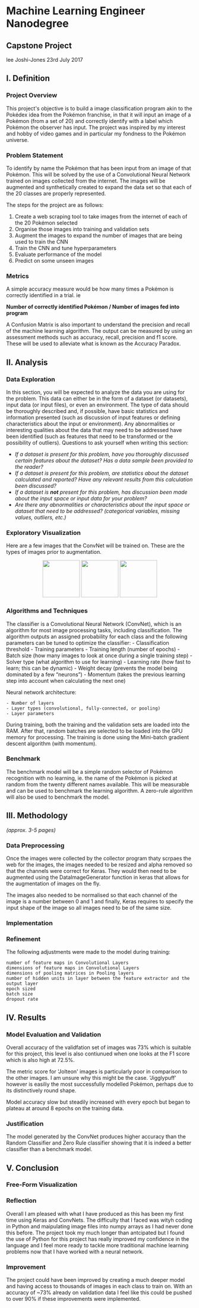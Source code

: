 # Machine Learning Engineer Nanodegree
## Capstone Project
lee Joshi-Jones
23rd July 2017

## I. Definition

### Project Overview
This project's objective is to build a image classification program akin to the Pokédex idea from the Pokémon franchise, in that it will input an image of a Pokémon (from a set of 20) and correctly identify with a label which Pokémon the observer has input. The project was inspired by my interest and hobby of video games and in particular my fondness to the Pokémon universe.


### Problem Statement

To identify by name the Pokémon that has been input from an image of that Pokémon. This will be solved by the use of a Convolutional Neural Network trained on images collected from the internet. The images will be augmented and synthetically created to expand the data set so that each of the 20 classes are properly represented.

The steps for the project are as follows:

1. Create a web scraping tool to take images from the internet of each of the 20 Pokémon selected
2. Organise those images into training and validation sets
3. Augment the images to expand the number of images that are being used to train the CNN
4. Train the CNN and tune hyperparameters
5. Evaluate performance of the model
6. Predict on some unseen images 

### Metrics
A simple accuracy measure would be how many times a Pokémon is correctly identified in a trial. ie

**Number of correctly identified Pokémon / Number of images fed into program**

A Confusion Matrix is also important to understand the precision and recall of the machine learning algorithm.
The output can be measured by using an assessment methods such as accuracy, recall, precision and f1 score. These will be used to alleviate what is known as the Accuracy Paradox.

## II. Analysis

### Data Exploration
In this section, you will be expected to analyze the data you are using for the problem. This data can either be in the form of a dataset (or datasets), input data (or input files), or even an environment. The type of data should be thoroughly described and, if possible, have basic statistics and information presented (such as discussion of input features or defining characteristics about the input or environment). Any abnormalities or interesting qualities about the data that may need to be addressed have been identified (such as features that need to be transformed or the possibility of outliers). Questions to ask yourself when writing this section:
- _If a dataset is present for this problem, have you thoroughly discussed certain features about the dataset? Has a data sample been provided to the reader?_
- _If a dataset is present for this problem, are statistics about the dataset calculated and reported? Have any relevant results from this calculation been discussed?_
- _If a dataset is **not** present for this problem, has discussion been made about the input space or input data for your problem?_
- _Are there any abnormalities or characteristics about the input space or dataset that need to be addressed? (categorical variables, missing values, outliers, etc.)_

### Exploratory Visualization

Here are a few images that the ConvNet will be trained on. These are the types of images prior to augmentation. 

<div align="center">
<img src="assets/squirtle/photo_1.png" height="100" width="100">
<img src="assets/bulbasaur/photo_1.jpg" height="100" width="100">
<img src="assets/charmander/photo_1.jpg" height="100" width="100">
</div>

### Algorithms and Techniques

The classifier is a Convolutional Neural Network (ConvNet), which is an algorithm for most image processing tasks, including classification. The algorithm
outputs an assigned probability for each class and the following parameters can be tuned to optimize the classifier:
    - Classification threshold
    - Training parameters
    - Training length (number of epochs)
    - Batch size (how many images to look at once during a single training step)
    - Solver type (what algorithm to use for learning)
    - Learning rate (how fast to learn; this can be dynamic)
    - Weight decay (prevents the model being dominated by a few “neurons”)
    - Momentum (takes the previous learning step into account when calculating the next
one)
 
Neural network architecture:

    - Number of layers
    - Layer types (convolutional, fully-connected, or pooling)
    - Layer parameters 


During training, both the training and the validation sets are loaded into the RAM. After that, random batches are selected to be loaded into the GPU memory for processing. The training is done using the Mini-batch gradient descent algorithm (with momentum).

### Benchmark

The benchmark model will be a simple random selector of Pokémon recognition with no learning, ie. the name of the Pokémon is picked at random from the twenty different names available. This will be measurable and can be used to benchmark the learning algorithm. A zero-rule algorithm will also be used to benchmark the model.

## III. Methodology
_(approx. 3-5 pages)_

### Data Preprocessing

Once the images were collected by the collector program thaty scrpaes the web for the images, the images needed to be resized and alpha removed so that the channels were correct for Keras. They would then need to be augmented using the DataImageGenerator function in keras that allows for the augmentation of images on the fly. 

The images also needed to be normalised so that each channel of the image is a number between 0 and 1 and finally, Keras requires to specify the input shape of the image so all images need to be of the same size.

### Implementation




### Refinement

The following adjustments were made to the model during training:


    number of feature maps in Convolutional Layers
    dimensions of feature maps in Convolutional Layers
    dimensions of pooling matrices in Pooling layers
    number of hidden units in layer between the feature extractor and the output layer
    epoch sized
    batch size
    dropout rate


## IV. Results

### Model Evaluation and Validation

Overall accuracy of the validfation set of images was 73% which is suitable for this project, this level is also contiunued when one looks at the F1 score which is also high at 72.5%. 

The metric score for 'Jolteon' images is particularly poor in comparison to the other images. I am unsure why this might be the case. 'Jigglypuff' however is easiliy the most successfully modelled Pokémon, perhaps due to its distinctively round shape. 

Model accuracy slow but steadily increased with every epoch but began to plateau at around 8 epochs on the training data.
### Justification

The model generated by the ConvNet produces higher accuracy than the Random Classifier and Zero Rule classifier showing that it is indeed a better classifier than a benchmark model. 


## V. Conclusion

### Free-Form Visualization


### Reflection

Overall I am pleased with what I have produced as this has been my first time using Keras and ConvNets. The difficulty that I faced was wityh coding in Python and maipulating image files into numpy arrays as I had never done this before. The project took my much longer than antcipated but I found the use of Python for this project has really improved my confidence in the language and I feel more ready to tackle more traditional machine learning problems now that I have worked with a neural network.

### Improvement

The project could have been improved by creating a much deeper model and having access to thousands of images in each class to train on. With an accuracy of ~73% already on validation data I feel like this could be pushed to over 90% if these improvements were implemented. 


